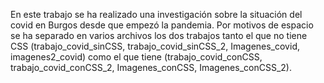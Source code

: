 En este trabajo se ha realizado una investigación sobre la situación del covid en Burgos desde que empezó la pandemia. Por motivos de espacio se ha separado en varios archivos los dos trabajos tanto el que no tiene CSS (trabajo_covid_sinCSS, trabajo_covid_sinCSS_2, Imagenes_covid, imagenes2_covid) como el que tiene (trabajo_covid_conCSS, trabajo_covid_conCSS_2, Imagenes_conCSS, Imagenes_conCSS_2).
